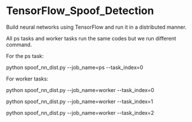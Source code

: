 # TensorFlow_Spoof_Detection
Build neural networks using TensorFlow and run it in a distributed manner.

All ps tasks and worker tasks run the same codes but we run different command.

For the ps task:

python spoof_nn_dist.py --job_name=ps --task_index=0

For worker tasks:

python spoof_nn_dist.py --job_name=worker --task_index=0

python spoof_nn_dist.py --job_name=worker --task_index=1

python spoof_nn_dist.py --job_name=worker --task_index=2
